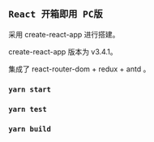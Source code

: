 ## `React 开箱即用 PC版`

采用 create-react-app 进行搭建。

create-react-app 版本为 v3.4.1。

集成了 react-router-dom + redux + antd 。

### `yarn start`

### `yarn test`

### `yarn build`
